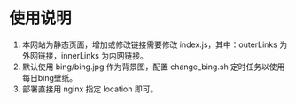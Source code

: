 # 使用说明

1. 本网站为静态页面，增加或修改链接需要修改 index.js，其中：outerLinks 为外网链接，innerLinks 为内网链接。
2. 默认使用 bing/bing.jpg 作为背景图，配置 change_bing.sh 定时任务以使用每日bing壁纸。
3. 部署直接用 nginx 指定 location 即可。